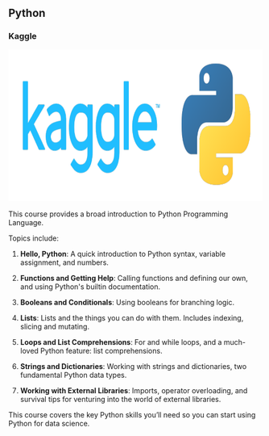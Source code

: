 ## Python
### Kaggle

<p align="center">
  <img src="Kaggle-Python.png" height="300" width="553.5">
</p>

This course provides a broad introduction to Python Programming Language.

Topics include:

1. **Hello, Python**: A quick introduction to Python syntax, variable assignment, and numbers.

2. **Functions and Getting Help**: Calling functions and defining our own, and using Python's builtin documentation.

3. **Booleans and Conditionals**: Using booleans for branching logic.

4. **Lists**: Lists and the things you can do with them. Includes indexing, slicing and mutating.

5. **Loops and List Comprehensions**: For and while loops, and a much-loved Python feature: list comprehensions.

6. **Strings and Dictionaries**: Working with strings and dictionaries, two fundamental Python data types.

6. **Working with External Libraries**: 
Imports, operator overloading, and survival tips for venturing into the world of external libraries.


This course covers the key Python skills you’ll need so you can start using Python for data science.